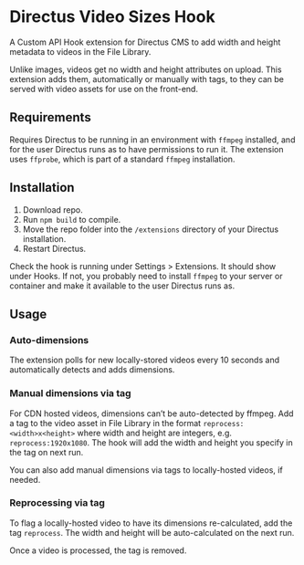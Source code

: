 # Directus Video Sizes Hook

A Custom API Hook extension for Directus CMS to add width and height metadata to videos in the File Library.

Unlike images, videos get no width and height attributes on upload. This extension adds them, automatically or manually with tags, to they can be served with video assets for use on the front-end.

## Requirements

Requires Directus to be running in an environment with `ffmpeg` installed, and for the user Directus runs as to have permissions to run it. The extension uses `ffprobe`, which is part of a standard `ffmpeg` installation.

## Installation

1. Download repo.
2. Run `npm build` to compile.
3. Move the repo folder into the `/extensions` directory of your Directus installation.
4. Restart Directus.

Check the hook is running under Settings > Extensions. It should show under Hooks. If not, you probably need to install `ffmpeg` to your server or container and make it available to the user Directus runs as.

## Usage

### Auto-dimensions

The extension polls for new locally-stored videos every 10 seconds and automatically detects and adds dimensions.

### Manual dimensions via tag

For CDN hosted videos, dimensions can’t be auto-detected by ffmpeg. Add a tag to the video asset in File Library in the format `reprocess:<width>x<height>` where width and height are integers, e.g. `reprocess:1920x1080`. The hook will add the width and height you specify in the tag on next run.

You can also add manual dimensions via tags to locally-hosted videos, if needed.

### Reprocessing via tag

To flag a locally-hosted video to have its dimensions re-calculated, add the tag `reprocess`. The width and height will be auto-calculated on the next run.

Once a video is processed, the tag is removed.

